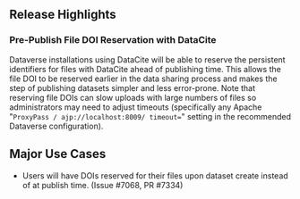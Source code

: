 ## Release Highlights

### Pre-Publish File DOI Reservation with DataCite

Dataverse installations using DataCite will be able to reserve the persistent identifiers for files with DataCite ahead of publishing time. This allows the file DOI to be reserved earlier in the data sharing process and makes the step of publishing datasets simpler and less error-prone. Note that reserving file DOIs can slow uploads with large numbers of files so administrators may need to adjust timeouts (specifically any Apache "``ProxyPass / ajp://localhost:8009/ timeout=``" setting in the recommended Dataverse configuration).

## Major Use Cases

- Users will have DOIs reserved for their files upon dataset create instead of at publish time. (Issue #7068, PR #7334)
